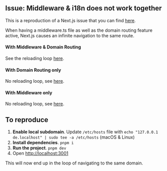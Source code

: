 
## Issue: Middleware & i18n does not work together

This is a reproduction of a Next.js issue that you can find [here](https://github.com/vercel/next.js/issues/49656).

When having a middleware.ts file as well as the domain routing feature active, Next.js causes an infinite navigation to the same route.

#### With Middleware & Domain Routing

See the reloading loop [here](https://share.cleanshot.com/czjB0nLr).

#### With Domain Routing only

No reloading loop, see [here](https://share.cleanshot.com/dfTSP5g9).

#### With Middleware only

No reloading loop, see [here](https://share.cleanshot.com/SbqbYmS7).

## To reproduce

1. **Enable local subdomain**. Update `/etc/hosts` file with `echo "127.0.0.1 de.localhost" | sudo tee -a /etc/hosts` (macOS & Linux)
2. **Install dependencies**. `pnpm i`
3. **Run the project**. `pnpm dev`
4. Open <http://localhost:3001>

This will now end up in the loop of navigating to the same domain.
